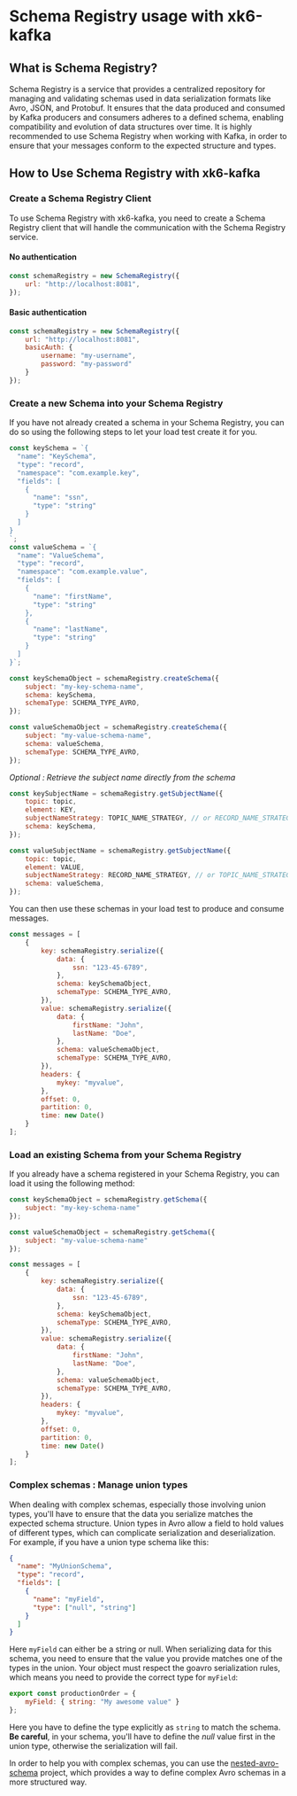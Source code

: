 # Schema Registry usage with xk6-kafka

## What is Schema Registry?

Schema Registry is a service that provides a centralized repository for managing and validating schemas used in data serialization formats like Avro, JSON, and Protobuf.
It ensures that the data produced and consumed by Kafka producers and consumers adheres to a defined schema, enabling compatibility and evolution of data structures over time.
It is highly recommended to use Schema Registry when working with Kafka, in order to ensure that your messages conform to the expected structure and types.

## How to Use Schema Registry with xk6-kafka

### Create a Schema Registry Client

To use Schema Registry with xk6-kafka,
you need to create a Schema Registry client that will handle the communication with the Schema Registry service.

#### No authentication

```javascript
const schemaRegistry = new SchemaRegistry({
    url: "http://localhost:8081",
});
```

#### Basic authentication

```javascript
const schemaRegistry = new SchemaRegistry({
    url: "http://localhost:8081",
    basicAuth: {
        username: "my-username",
        password: "my-password"
    }
});
```

### Create a new Schema into your Schema Registry

If you have not already created a schema in your Schema Registry, you can do so using the following steps
to let your load test create it for you.

```javascript
const keySchema = `{
  "name": "KeySchema",
  "type": "record",
  "namespace": "com.example.key",
  "fields": [
    {
      "name": "ssn",
      "type": "string"
    }
  ]
}
`;
const valueSchema = `{
  "name": "ValueSchema",
  "type": "record",
  "namespace": "com.example.value",
  "fields": [
    {
      "name": "firstName",
      "type": "string"
    },
    {
      "name": "lastName",
      "type": "string"
    }
  ]
}`;

const keySchemaObject = schemaRegistry.createSchema({
    subject: "my-key-schema-name",
    schema: keySchema,
    schemaType: SCHEMA_TYPE_AVRO,
});

const valueSchemaObject = schemaRegistry.createSchema({
    subject: "my-value-schema-name",
    schema: valueSchema,
    schemaType: SCHEMA_TYPE_AVRO,
});
```

_Optional : Retrieve the subject name directly from the schema_
```javascript
const keySubjectName = schemaRegistry.getSubjectName({
    topic: topic,
    element: KEY,
    subjectNameStrategy: TOPIC_NAME_STRATEGY, // or RECORD_NAME_STRATEGY depending on your needs
    schema: keySchema,
});

const valueSubjectName = schemaRegistry.getSubjectName({
    topic: topic,
    element: VALUE,
    subjectNameStrategy: RECORD_NAME_STRATEGY, // or TOPIC_NAME_STRATEGY depending on your needs
    schema: valueSchema,
});
```

You can then use these schemas in your load test to produce and consume messages.

```javascript
const messages = [
    {
        key: schemaRegistry.serialize({
            data: {
                ssn: "123-45-6789",
            },
            schema: keySchemaObject,
            schemaType: SCHEMA_TYPE_AVRO,
        }),
        value: schemaRegistry.serialize({
            data: {
                firstName: "John",
                lastName: "Doe",
            },
            schema: valueSchemaObject,
            schemaType: SCHEMA_TYPE_AVRO,
        }),
        headers: {
            mykey: "myvalue",
        },
        offset: 0,
        partition: 0,
        time: new Date()
    }
];
```

### Load an existing Schema from your Schema Registry

If you already have a schema registered in your Schema Registry, you can load it using the following method:

```javascript
const keySchemaObject = schemaRegistry.getSchema({
    subject: "my-key-schema-name"
});

const valueSchemaObject = schemaRegistry.getSchema({
    subject: "my-value-schema-name"
});

const messages = [
    {
        key: schemaRegistry.serialize({
            data: {
                ssn: "123-45-6789",
            },
            schema: keySchemaObject,
            schemaType: SCHEMA_TYPE_AVRO,
        }),
        value: schemaRegistry.serialize({
            data: {
                firstName: "John",
                lastName: "Doe",
            },
            schema: valueSchemaObject,
            schemaType: SCHEMA_TYPE_AVRO,
        }),
        headers: {
            mykey: "myvalue",
        },
        offset: 0,
        partition: 0,
        time: new Date()
    }
];
```

### Complex schemas : Manage union types

When dealing with complex schemas, especially those involving union types, you'll have to ensure that the data you serialize matches the expected schema structure.
Union types in Avro allow a field to hold values of different types, which can complicate serialization and deserialization.
For example, if you have a union type schema like this:

```json
{
  "name": "MyUnionSchema",
  "type": "record",
  "fields": [
    {
      "name": "myField",
      "type": ["null", "string"]
    }
  ]
}
```

Here `myField` can either be a string or null. When serializing data for this schema, you need to ensure that the value you provide matches one of the types in the union.
Your object must respect the goavro serialization rules, which means you need to provide the correct type for `myField`:

```javascript
export const productionOrder = {
    myField: { string: "My awesome value" }
};
```

Here you have to define the type explicitly as `string` to match the schema.
**Be careful**, in your schema, you'll have to define the _null_ value first in the union type, otherwise the serialization will fail.

In order to help you with complex schemas, you can use the [nested-avro-schema](https://github.com/mostafa/nested-avro-schema) project, which provides a way to define complex Avro schemas in a more structured way.